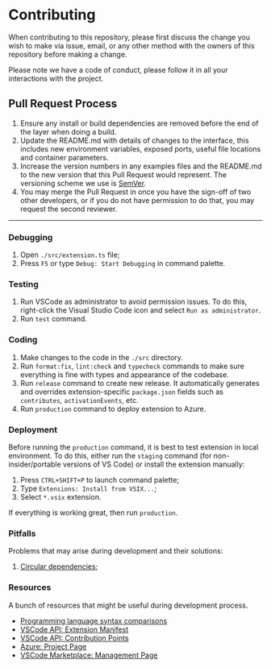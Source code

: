 # Contributing

When contributing to this repository, please first discuss the change you wish to make via issue,
email, or any other method with the owners of this repository before making a change.

Please note we have a code of conduct, please follow it in all your interactions with the project.

## Pull Request Process

1. Ensure any install or build dependencies are removed before the end of the layer when doing a
   build.
2. Update the README.md with details of changes to the interface, this includes new environment
   variables, exposed ports, useful file locations and container parameters.
3. Increase the version numbers in any examples files and the README.md to the new version that this
   Pull Request would represent. The versioning scheme we use is [SemVer](http://semver.org/).
4. You may merge the Pull Request in once you have the sign-off of two other developers, or if you
   do not have permission to do that, you may request the second reviewer.

---

### Debugging

1. Open `./src/extension.ts` file;
1. Press `F5` or type `Debug: Start Debugging` in command palette.

### Testing

1. Run VSCode as administrator to avoid permission issues. To do this, right-click the Visual Studio Code icon and select `Run as administrator`.
1. Run `test` command.

### Coding

1. Make changes to the code in the `./src` directory.
1. Run `format:fix`, `lint:check` and `typecheck` commands to make sure everything is fine with types and appearance of the codebase.
1. Run `release` command to create new release. It automatically generates and overrides extension-specific `package.json` fields such as `contributes`, `activationEvents`, etc.
1. Run `production` command to deploy extension to Azure.

### Deployment

Before running the `production` command, it is best to test extension in local environment.
To do this, either run the `staging` command (for non-insider/portable versions of VS Code) or install the extension manually:

1. Press `CTRL+SHIFT+P` to launch command palette;
2. Type `Extensions: Install from VSIX...`;
3. Select `*.vsix` extension.

If everything is working great, then run `production`.

### Pitfalls

Problems that may arise during development and their solutions:

1. [Circular dependencies](https://medium.com/visual-development/how-to-fix-nasty-circular-dependency-issues-once-and-for-all-in-javascript-typescript-a04c987cf0de);

### Resources

A bunch of resources that might be useful during development process.

- [Programming language syntax comparisons](https://hyperpolyglot.org/)
- [VSCode API: Extension Manifest](https://code.visualstudio.com/api/references/extension-manifest)
- [VSCode API: Contribution Points](https://code.visualstudio.com/api/references/contribution-points)
- [Azure: Project Page](https://my-visual-studio-code.visualstudio.com/vscode)
- [VSCode Marketplace: Management Page](https://marketplace.visualstudio.com/manage/publishers/iibe)

